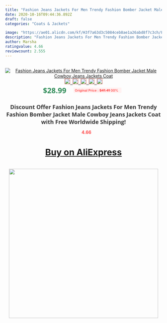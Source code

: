 ```yaml
---
title: "Fashion Jeans Jackets For Men Trendy Fashion Bomber Jacket Male Cowboy Jeans Jackets Coat"
date: 2020-10-16T09:44:36.892Z
draft: false
categories: "Coats & Jackets"

image: "https://ae01.alicdn.com/kf/H3f7a63d3c5084ceb8ae1a26abd8f7c3ch/Fashion-Jeans-Jackets-For-Men-Trendy-Fashion-Bomber-Jacket-Male-Cowboy-Jeans-Jackets-Coat.jpg"
description: "Fashion Jeans Jackets For Men Trendy Fashion Bomber Jacket Male Cowboy Jeans Jackets Coat"
author: Marsha
ratingvalue: 4.66
reviewcount: 2.555
---
```

<br>
<div style="text-align: center;">
<a href="https://s.click.aliexpress.com/e/_Aqysk9" target="_blank" rel="nofollow noopener noreferrer"><img alt="Fashion Jeans Jackets For Men Trendy Fashion Bomber Jacket Male Cowboy Jeans Jackets Coat" class="magnifier-image" src="https://ae01.alicdn.com/kf/H3f7a63d3c5084ceb8ae1a26abd8f7c3ch/Fashion-Jeans-Jackets-For-Men-Trendy-Fashion-Bomber-Jacket-Male-Cowboy-Jeans-Jackets-Coat.jpg_640x640.jpg">
<br>
<img style="border:1px solid salmon" src="https://ae01.alicdn.com/kf/H3f7a63d3c5084ceb8ae1a26abd8f7c3ch/Fashion-Jeans-Jackets-For-Men-Trendy-Fashion-Bomber-Jacket-Male-Cowboy-Jeans-Jackets-Coat.jpg_120x120.jpg">&nbsp;&nbsp;<img style="border:1px solid salmon" src="https://ae01.alicdn.com/kf/H0a731534f29f4683844bd4b6b99c9ab92/Fashion-Jeans-Jackets-For-Men-Trendy-Fashion-Bomber-Jacket-Male-Cowboy-Jeans-Jackets-Coat.jpg_120x120.jpg">&nbsp;&nbsp;<img style="border:1px solid salmon" src="https://ae01.alicdn.com/kf/Heff413823d20469cb7b684511efc7a99q/Fashion-Jeans-Jackets-For-Men-Trendy-Fashion-Bomber-Jacket-Male-Cowboy-Jeans-Jackets-Coat.jpg_120x120.jpg">&nbsp;&nbsp;<img style="border:1px solid salmon" src="https://ae01.alicdn.com/kf/H1bda4346f7a34a7bb83c42df875fedb3y/Fashion-Jeans-Jackets-For-Men-Trendy-Fashion-Bomber-Jacket-Male-Cowboy-Jeans-Jackets-Coat.jpg_120x120.jpg">&nbsp;&nbsp;<img style="border:1px solid salmon" src="https://ae01.alicdn.com/kf/Hf64bd9b7951a406d849ec39e3f50b653C/Fashion-Jeans-Jackets-For-Men-Trendy-Fashion-Bomber-Jacket-Male-Cowboy-Jeans-Jackets-Coat.jpg_120x120.jpg"></a></div><br0>
<div style="text-align: center;"><span style="background-color: white; border: 0px; box-sizing: border-box; color: seagreen; display: inline-block; font-family: &quot;open sans&quot; , &quot;arial&quot; , &quot;helvetica&quot; , sans-serif , &quot;heiti&quot;; font-size: 24px; font-stretch: inherit; font-weight: 700; line-height: inherit; margin: 0px 10px 0px 0px; padding: 0px; vertical-align: middle;">$28.99 </span>
<span style="background: rgb(255 , 241 , 241); border-radius: 3px; border: 0px; box-sizing: border-box; color: #ff4747; display: inline-block; font-family: inherit; font-size: 12px; font-stretch: inherit; font-style: inherit; font-variant: inherit; font-weight: 600; line-height: inherit; margin: 0px; padding: 2px 5px; transform: scale(0.9); vertical-align: middle;">Original Price : <b style="text-decoration: line-through;">$41.41 </b> 30%&nbsp;&nbsp;</span></div>
<h1 style="color: #333333; display: inline-block; font-family: &quot;open sans&quot; , &quot;arial&quot; , &quot;helvetica&quot; , sans-serif , &quot;heiti&quot;; font-size: 18px; font-stretch: inherit; font-weight: 700; text-align: center;">Discount Offer Fashion Jeans Jackets For Men Trendy Fashion Bomber Jacket Male Cowboy Jeans Jackets Coat with Free Worldwide Shipping!</h1>
<div style="color: #ff4747; text-align: center;">
<img src="https://4.bp.blogspot.com/-M0ZcTcb-5uY/XleCXlxnR4I/AAAAAAAAAEc/OrjgMkXV1oMQFaCRZj5HQwOCBcu3w1FegCPcBGAYYCw/s1600/star.png" style="height: 15px;">&nbsp;<b>4.66</b></div>
<div class="button_cont" align="center"><a class="buynow_a" href="https://s.click.aliexpress.com/e/_Aqysk9" target="_blank" rel="nofollow noopener noreferrer"><H1>Buy on AliExpress</H1></a></div><br>
<div class="separator" style="clear: both; text-align: center;">
<img src="https://lh3.googleusercontent.com/-pTy5HemUv9M/XlePHvY0dAI/AAAAAAAAAE4/0nX5iRUoIWY8eMW9Dpxeirr157OZliDIgCLcBGAsYHQ/s1600/badge.gif" width="480">
</div>
